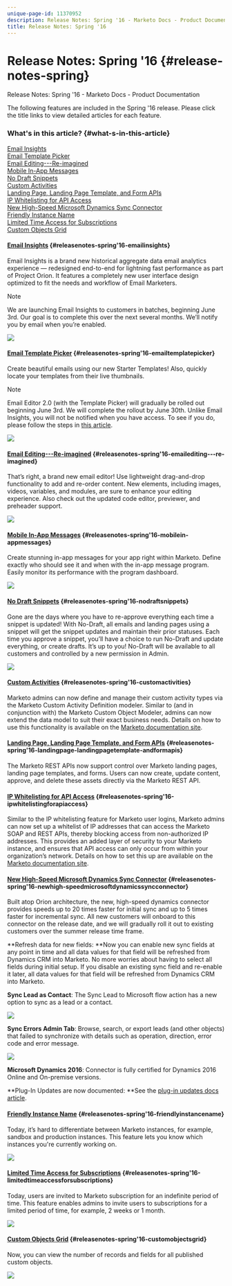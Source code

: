 ```yaml
---
unique-page-id: 11370952
description: Release Notes: Spring '16 - Marketo Docs - Product Documentation
title: Release Notes: Spring '16
---
```


# Release Notes: Spring '16 {#release-notes-spring}

Release Notes: Spring '16 - Marketo Docs - Product Documentation

The following features are included in the Spring '16 release. Please click the title links to view detailed articles for each feature.

### What's in this article? {#what-s-in-this-article}

[Email Insights](#releasenotes-spring'16-emailinsights)  
[Email Template Picker](#releasenotes-spring'16-emailtemplatepicker)  
[Email Editing---Re-imagined](#releasenotes-spring'16-emailediting---re-imagined)  
[Mobile In-App Messages](#releasenotes-spring'16-mobilein-appmessages)  
[No Draft Snippets](#releasenotes-spring'16-nodraftsnippets)  
[Custom Activities](#releasenotes-spring'16-customactivities)  
[Landing Page, Landing Page Template, and Form APIs](#releasenotes-spring'16-landingpage-landingpagetemplate-andformapis)  
[IP Whitelisting for API Access](#releasenotes-spring'16-ipwhitelistingforapiaccess)  
[New High-Speed Microsoft Dynamics Sync Connector](#releasenotes-spring'16-newhigh-speedmicrosoftdynamicssyncconnector)  
[Friendly Instance Name](#releasenotes-spring'16-friendlyinstancename)  
[Limited Time Access for Subscriptions](#releasenotes-spring'16-limitedtimeaccessforsubscriptions)  
[Custom Objects Grid](#releasenotes-spring'16-customobjectsgrid)

#### [Email Insights](../../../welcome-to-marketo-docs/product-docs/reporting/email-insights.md) {#releasenotes-spring'16-emailinsights}

Email Insights is a brand new historical aggregate data email analytics experience — redesigned end-to-end for lightning fast performance as part of Project Orion. It features a completely new user interface design optimized to fit the needs and workflow of Email Marketers.

>[!NOTE]
>
>We are launching Email Insights to customers in batches, beginning June 3rd. Our goal is to complete this over the next several months. We’ll notify you by email when you’re enabled.

![](assets/two.png)

#### [Email Template Picker](../../../welcome-to-marketo-docs/product-docs/email-marketing/general/email-editor-2.0/email-template-picker-overview.md) {#releasenotes-spring'16-emailtemplatepicker}

Create beautiful emails using our new Starter Templates! Also, quickly locate your templates from their live thumbnails.

>[!NOTE]
>
>Email Editor 2.0 (with the Template Picker) will gradually be rolled out beginning June 3rd. We will complete the rollout by June 30th. Unlike Email Insights, you will not be notified when you have access. To see if you do, please follow the steps in [this article](https://docs.marketo.com/pages/viewpage.action?pageId=11373011).

![](assets/5-29-home-starter-templates.png)  

#### [Email Editing---Re-imagined](http://docs.marketo.com/display/docs/assets/email-editor-v2.0-overview) {#releasenotes-spring'16-emailediting---re-imagined}

That’s right, a brand new email editor! Use lightweight drag-and-drop functionality to add and re-order content. New elements, including images, videos, variables, and modules, are sure to enhance your editing experience. Also check out the updated code editor, previewer, and preheader support.

![](assets/17a-29-modules-next.png)

#### [Mobile In-App Messages](../../../welcome-to-marketo-docs/product-docs/mobile-marketing/in-app-messages/understanding-in-app-messages.md) {#releasenotes-spring'16-mobilein-appmessages}

Create stunning in-app messages for your app right within Marketo. Define exactly who should see it and when with the in-app message program. Easily monitor its performance with the program dashboard.

![](assets/pasted-image-at-2016-05-24-09-45-am.png)

#### [No Draft Snippets](../../../welcome-to-marketo-docs/product-docs/administration/users-and-roles/managing-user-roles-and-permissions/enable-no-draft-for-snippets.md) {#releasenotes-spring'16-nodraftsnippets}

Gone are the days where you have to re-approve everything each time a snippet is updated! With No-Draft, all emails and landing pages using a snippet will get the snippet updates and maintain their prior statuses. Each time you approve a snippet, you’ll have a choice to run No-Draft and update everything, or create drafts. It’s up to you! No-Draft will be available to all customers and controlled by a new permission in Admin.

![](assets/image2016-5-16-15-3a41-3a17.png)

#### [Custom Activities](../../../welcome-to-marketo-docs/product-docs/administration/marketo-custom-activities.md) {#releasenotes-spring'16-customactivities}

Marketo admins can now define and manage their custom activity types via the Marketo Custom Activity Definition modeler. Similar to (and in conjunction with) the Marketo Custom Object Modeler, admins can now extend the data model to suit their exact business needs. Details on how to use this functionality is available on the [Marketo documentation site](https://docs.marketo.com/display/public/DOCS/Marketo+Custom+Activities).

#### [Landing Page, Landing Page Template, and Form APIs](http://developers.marketo.com/blog/spring-2016-updates/) {#releasenotes-spring'16-landingpage-landingpagetemplate-andformapis}

The Marketo REST APIs now support control over Marketo landing pages, landing page templates, and forms. Users can now create, update content, approve, and delete these assets directly via the Marketo REST API.

#### [IP Whitelisting for API Access](../../../welcome-to-marketo-docs/product-docs/administration/additional-integrations/create-a-whitelist-for-ip-based-api-access.md) {#releasenotes-spring'16-ipwhitelistingforapiaccess}

Similar to the IP whitelisting feature for Marketo user logins, Marketo admins can now set up a whitelist of IP addresses that can access the Marketo SOAP and REST APIs, thereby blocking access from non-authorized IP addresses. This provides an added layer of security to your Marketo instance, and ensures that API access can only occur from within your organization’s network. Details on how to set this up are available on the [Marketo documentation site](https://docs.marketo.com/display/public/DOCS/Create+a+Whitelist+for+IP-Based+API+Access).

#### [New High-Speed Microsoft Dynamics Sync Connector](../../../welcome-to-marketo-docs/product-docs/crm-sync/microsoft-dynamics-sync/microsoft-dynamics-sync-details/sync-status.md) {#releasenotes-spring'16-newhigh-speedmicrosoftdynamicssyncconnector}

Built atop Orion architecture, the new, high-speed dynamics connector provides speeds up to 20 times faster for initial sync and up to 5 times faster for incremental sync. All new customers will onboard to this connector on the release date, and we will gradually roll it out to existing customers over the summer release time frame.

**Refresh data for new fields: **Now you can enable new sync fields at any point in time and all data values for that field will be refreshed from Dynamics CRM into Marketo. No more worries about having to select all fields during initial setup. If you disable an existing sync field and re-enable it later, all data values for that field will be refreshed from Dynamics CRM into Marketo.

**Sync Lead as Contact**: The Sync Lead to Microsoft flow action has a new option to sync as a lead or a contact.

![](assets/image2016-5-19-8-3a59-3a9.png)

**Sync Errors Admin Tab**:  Browse, search, or export leads (and other objects) that failed to synchronize with details such as operation, direction, error code and error message.

![](assets/sync-errors.png)

**Microsoft Dynamics 2016**: Connector is fully certified for Dynamics 2016 Online and On-premise versions.

**Plug-In Updates are now documented: **See the [plug-in updates docs article](../../../welcome-to-marketo-docs/product-docs/crm-sync/microsoft-dynamics-sync/marketo-plugin-releases-for-microsoft-dynamics.md).

#### [Friendly Instance Name](../../../welcome-to-marketo-docs/product-docs/administration/settings/edit-subscription-settings.md) {#releasenotes-spring'16-friendlyinstancename}

Today, it’s hard to differentiate between Marketo instances, for example, sandbox and production instances. This feature lets you know which instances you're currently working on.

![](assets/image2016-5-16-15-3a57-3a14.png)

#### [Limited Time Access for Subscriptions](../../../welcome-to-marketo-docs/product-docs/administration/users-and-roles/managing-marketo-users.md) {#releasenotes-spring'16-limitedtimeaccessforsubscriptions}

Today, users are invited to Marketo subscription for an indefinite period of time. This feature enables admins to invite users to subscriptions for a limited period of time, for example, 2 weeks or 1 month.

![](assets/image2016-5-16-15-3a59-3a52.png)

#### [Custom Objects Grid](../../../welcome-to-marketo-docs/product-docs/administration/marketo-custom-objects/understanding-marketo-custom-objects.md) {#releasenotes-spring'16-customobjectsgrid}

Now, you can view the number of records and fields for all published custom objects.

![](assets/custom-objects-grid.png)

